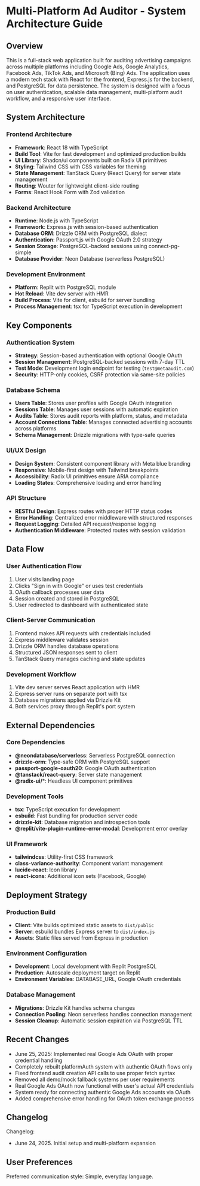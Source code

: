 # Multi-Platform Ad Auditor - System Architecture Guide

## Overview

This is a full-stack web application built for auditing advertising campaigns across multiple platforms including Google Ads, Google Analytics, Facebook Ads, TikTok Ads, and Microsoft (Bing) Ads. The application uses a modern tech stack with React for the frontend, Express.js for the backend, and PostgreSQL for data persistence. The system is designed with a focus on user authentication, scalable data management, multi-platform audit workflow, and a responsive user interface.

## System Architecture

### Frontend Architecture
- **Framework**: React 18 with TypeScript
- **Build Tool**: Vite for fast development and optimized production builds
- **UI Library**: Shadcn/ui components built on Radix UI primitives
- **Styling**: Tailwind CSS with CSS variables for theming
- **State Management**: TanStack Query (React Query) for server state management
- **Routing**: Wouter for lightweight client-side routing
- **Forms**: React Hook Form with Zod validation

### Backend Architecture
- **Runtime**: Node.js with TypeScript
- **Framework**: Express.js with session-based authentication
- **Database ORM**: Drizzle ORM with PostgreSQL dialect
- **Authentication**: Passport.js with Google OAuth 2.0 strategy
- **Session Storage**: PostgreSQL-backed sessions using connect-pg-simple
- **Database Provider**: Neon Database (serverless PostgreSQL)

### Development Environment
- **Platform**: Replit with PostgreSQL module
- **Hot Reload**: Vite dev server with HMR
- **Build Process**: Vite for client, esbuild for server bundling
- **Process Management**: tsx for TypeScript execution in development

## Key Components

### Authentication System
- **Strategy**: Session-based authentication with optional Google OAuth
- **Session Management**: PostgreSQL-backed sessions with 7-day TTL
- **Test Mode**: Development login endpoint for testing (`test@metaaudit.com`)
- **Security**: HTTP-only cookies, CSRF protection via same-site policies

### Database Schema
- **Users Table**: Stores user profiles with Google OAuth integration
- **Sessions Table**: Manages user sessions with automatic expiration
- **Audits Table**: Stores audit reports with platform, status, and metadata
- **Account Connections Table**: Manages connected advertising accounts across platforms
- **Schema Management**: Drizzle migrations with type-safe queries

### UI/UX Design
- **Design System**: Consistent component library with Meta blue branding
- **Responsive**: Mobile-first design with Tailwind breakpoints
- **Accessibility**: Radix UI primitives ensure ARIA compliance
- **Loading States**: Comprehensive loading and error handling

### API Structure
- **RESTful Design**: Express routes with proper HTTP status codes
- **Error Handling**: Centralized error middleware with structured responses
- **Request Logging**: Detailed API request/response logging
- **Authentication Middleware**: Protected routes with session validation

## Data Flow

### User Authentication Flow
1. User visits landing page
2. Clicks "Sign in with Google" or uses test credentials
3. OAuth callback processes user data
4. Session created and stored in PostgreSQL
5. User redirected to dashboard with authenticated state

### Client-Server Communication
1. Frontend makes API requests with credentials included
2. Express middleware validates session
3. Drizzle ORM handles database operations
4. Structured JSON responses sent to client
5. TanStack Query manages caching and state updates

### Development Workflow
1. Vite dev server serves React application with HMR
2. Express server runs on separate port with tsx
3. Database migrations applied via Drizzle Kit
4. Both services proxy through Replit's port system

## External Dependencies

### Core Dependencies
- **@neondatabase/serverless**: Serverless PostgreSQL connection
- **drizzle-orm**: Type-safe ORM with PostgreSQL support
- **passport-google-oauth20**: Google OAuth authentication
- **@tanstack/react-query**: Server state management
- **@radix-ui/***: Headless UI component primitives

### Development Tools
- **tsx**: TypeScript execution for development
- **esbuild**: Fast bundling for production server code
- **drizzle-kit**: Database migration and introspection tools
- **@replit/vite-plugin-runtime-error-modal**: Development error overlay

### UI Framework
- **tailwindcss**: Utility-first CSS framework
- **class-variance-authority**: Component variant management
- **lucide-react**: Icon library
- **react-icons**: Additional icon sets (Facebook, Google)

## Deployment Strategy

### Production Build
- **Client**: Vite builds optimized static assets to `dist/public`
- **Server**: esbuild bundles Express server to `dist/index.js`
- **Assets**: Static files served from Express in production

### Environment Configuration
- **Development**: Local development with Replit PostgreSQL
- **Production**: Autoscale deployment target on Replit
- **Environment Variables**: DATABASE_URL, Google OAuth credentials

### Database Management
- **Migrations**: Drizzle Kit handles schema changes
- **Connection Pooling**: Neon serverless handles connection management
- **Session Cleanup**: Automatic session expiration via PostgreSQL TTL

## Recent Changes

- June 25, 2025: Implemented real Google Ads OAuth with proper credential handling
- Completely rebuilt platformAuth system with authentic OAuth flows only
- Fixed frontend audit creation API calls to use proper fetch syntax
- Removed all demo/mock fallback systems per user requirements
- Real Google Ads OAuth now functional with user's actual API credentials
- System ready for connecting authentic Google Ads accounts via OAuth
- Added comprehensive error handling for OAuth token exchange process

## Changelog

Changelog:
- June 24, 2025. Initial setup and multi-platform expansion

## User Preferences

Preferred communication style: Simple, everyday language.